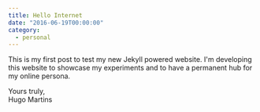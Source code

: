 ```yaml
---
title: Hello Internet
date: "2016-06-19T00:00:00"
category:
  - personal
---
```


This is my first post to test my new Jekyll powered website. I'm developing this website to showcase my experiments and to have a permanent hub for my online persona.

Yours truly,<br>
Hugo Martins
